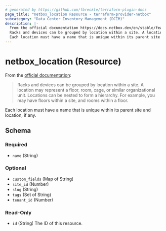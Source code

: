 ```yaml
---
# generated by https://github.com/fbreckle/terraform-plugin-docs
page_title: "netbox_location Resource - terraform-provider-netbox"
subcategory: "Data Center Inventory Management (DCIM)"
description: |-
  From the official documentation https://docs.netbox.dev/en/stable/features/sites-and-racks/#locations:
  Racks and devices can be grouped by location within a site. A location may represent a floor, room, cage, or similar organizational unit. Locations can be nested to form a hierarchy. For example, you may have floors within a site, and rooms within a floor.
  Each location must have a name that is unique within its parent site and location, if any.
---
```


# netbox_location (Resource)

From the [official documentation](https://docs.netbox.dev/en/stable/features/sites-and-racks/#locations):

> Racks and devices can be grouped by location within a site. A location may represent a floor, room, cage, or similar organizational unit. Locations can be nested to form a hierarchy. For example, you may have floors within a site, and rooms within a floor.

Each location must have a name that is unique within its parent site and location, if any.



<!-- schema generated by tfplugindocs -->
## Schema

### Required

- `name` (String)

### Optional

- `custom_fields` (Map of String)
- `site_id` (Number)
- `slug` (String)
- `tags` (Set of String)
- `tenant_id` (Number)

### Read-Only

- `id` (String) The ID of this resource.
